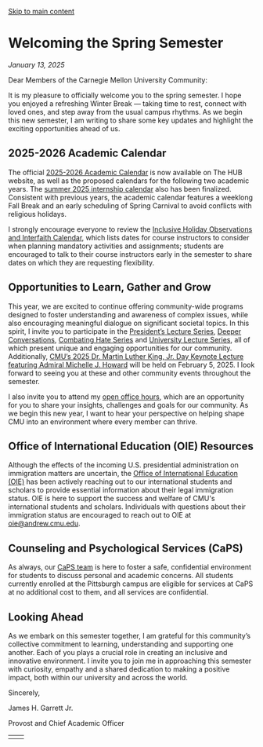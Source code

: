 [Skip to main content](https://www.cmu.edu/leadership/the-provost/campus-comms/01-13-25#main-content)

# Welcoming the Spring Semester

_January 13, 2025_

Dear Members of the Carnegie Mellon University Community:

It is my pleasure to officially welcome you to the spring semester. I hope you enjoyed a refreshing Winter Break — taking time to rest, connect with loved ones, and step away from the usual campus rhythms. As we begin this new semester, I am writing to share some key updates and highlight the exciting opportunities ahead of us.

## 2025-2026 Academic Calendar

The official [2025-2026 Academic Calendar](https://www.cmu.edu/hub/calendar/index.html#upcoming) is now available on The HUB website, as well as the proposed calendars for the following two academic years. The [summer 2025 internship calendar](https://www.cmu.edu/hub/registrar/registration/summer.html#internship) also has been finalized. Consistent with previous years, the academic calendar features a weeklong Fall Break and an early scheduling of Spring Carnival to avoid conflicts with religious holidays.

I strongly encourage everyone to review the [Inclusive Holiday Observations and Interfaith Calendar](https://events.cmu.edu/month/groups/Inclusive%20Holiday%20Observations%20and%20Interfaith%20Calendar), which lists dates for course instructors to consider when planning mandatory activities and assignments; students are encouraged to talk to their course instructors early in the semester to share dates on which they are requesting flexibility.

## Opportunities to Learn, Gather and Grow

This year, we are excited to continue offering community-wide programs designed to foster understanding and awareness of complex issues, while also encouraging meaningful dialogue on significant societal topics. In this spirit, I invite you to participate in the [President’s Lecture Series](https://www.cmu.edu/leadership/president/lecture-series), [Deeper Conversations](https://www.cmu.edu/leadership/deeper-conversations), [Combating Hate Series](https://www.cmu.edu/cce-office/events/2024/anti-hate.html) and [University Lecture Series](https://www.cmu.edu/uls/), all of which present unique and engaging opportunities for our community. Additionally, [CMU’s 2025 Dr. Martin Luther King, Jr. Day Keynote Lecture featuring Admiral Michelle J. Howard](https://www.cmu.edu/cce-office/events/2025/mlk.html) will be held on February 5, 2025. I look forward to seeing you at these and other community events throughout the semester.

I also invite you to attend my [open office hours](https://www.cmu.edu/leadership/the-provost/office-hours), which are an opportunity for you to share your insights, challenges and goals for our community. As we begin this new year, I want to hear your perspective on helping shape CMU into an environment where every member can thrive.

## Office of International Education (OIE) Resources

Although the effects of the incoming U.S. presidential administration on immigration matters are uncertain, the [Office of International Education (OIE)](https://www.cmu.edu/oie/index.html) has been actively reaching out to our international students and scholars to provide essential information about their legal immigration status. OIE is here to support the success and welfare of CMU's international students and scholars. Individuals with questions about their immigration status are encouraged to reach out to OIE at [oie@andrew.cmu.edu](mailto:oie@andrew.cmu.edu).

## Counseling and Psychological Services (CaPS)

As always, our [CaPS team](https://www.cmu.edu/counseling/) is here to foster a safe, confidential environment for students to discuss personal and academic concerns. All students currently enrolled at the Pittsburgh campus are eligible for services at CaPS at no additional cost to them, and all services are confidential.

## Looking Ahead

As we embark on this semester together, I am grateful for this community’s collective commitment to learning, understanding and supporting one another. Each of you plays a crucial role in creating an inclusive and innovative environment. I invite you to join me in approaching this semester with curiosity, empathy and a shared dedication to making a positive impact, both within our university and across the world.

Sincerely,

James H. Garrett Jr.

Provost and Chief Academic Officer

|     |     |
| --- | --- |
|  |  |
